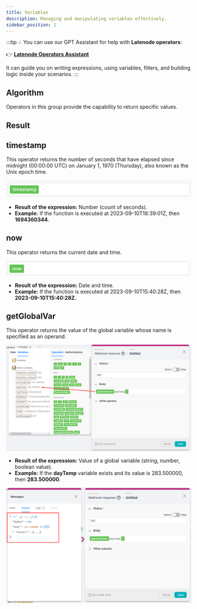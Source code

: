 ```yaml
---
title: Variables
description: Managing and manipulating variables effectively.
sidebar_position: 1
---
```


:::tip
💡 You can use our GPT Assistant for help with **Latenode operators**:

👉 [**Latenode Operators Assistant**](https://chatgpt.com/g/g-67d704425c088191b741075e2b0f9815-latenode-operators-assistant)

It can guide you on writing expressions, using variables, filters, and building logic inside your scenarios.
:::

## Algorithm

Operators in this group provide the capability to return specific values.

## Result

## timestamp

This operator returns the number of seconds that have elapsed since midnight (00:00:00 UTC) on January 1, 1970 (Thursday), also known as the Unix epoch time.  

![Untitled](./variables/untitled.png)

- **Result of the expression:** Number (count of seconds).  
- **Example:** If the function is executed at 2023-09-10T18:39:01Z, then **1694360344**.  

## now

This operator returns the current date and time.  

![Untitled](./variables/untitled_1.png)

- **Result of the expression:** Date and time.  
- **Example:** If the function is executed at 2023-09-10T15:40:28Z, then **2023-09-10T15:40:28Z.**  

## getGlobalVar

This operator returns the value of the global variable whose name is specified as an operand.  

![Untitled](./variables/untitled_2.png)

- **Result of the expression:** Value of a global variable (string, number, boolean value).  
- **Example:** If the **dayTemp** variable exists and its value is 283.500000, then **283.500000**.  

![Untitled](./variables/untitled_3.png)
